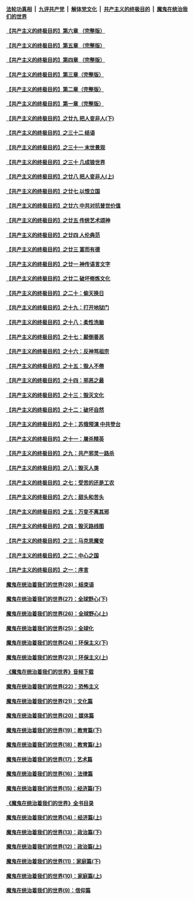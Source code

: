 

####  [法轮功真相](../../../../basic/blob/master/README.md?t=06270631) &nbsp;|&nbsp; [九评共产党](../../../../9ping.md/blob/master/README.md?t=06270631) &nbsp;|&nbsp; [解体党文化](../../../../jtdwh.md/blob/master/README.md?t=06270631)  &nbsp;|&nbsp; [共产主义的终极目的](../../../../gczydzjmd.md/blob/master/README.md?t=06270631) &nbsp;|&nbsp; [魔鬼在统治我们的世界](../../../../mgztzwmdsj.md/blob/master/README.md?t=06270631) 

#### [【共产主义的终极目的】第六章 （完整版）](../pages/nsc422/n11428913.md?t=06270631) 

#### [【共产主义的终极目的】第五章 （完整版）](../pages/nsc422/n11428912.md?t=06270631) 

#### [【共产主义的终极目的】第四章 （完整版）](../pages/nsc422/n11428907.md?t=06270631) 

#### [【共产主义的终极目的】第三章（完整版）](../pages/nsc422/n11428848.md?t=06270631) 

#### [【共产主义的终极目的】第二章（完整版）](../pages/nsc422/n11428831.md?t=06270631) 

#### [【共产主义的终极目的】第一章（完整版）](../pages/nsc422/n11417651.md?t=06270631) 

#### [【共产主义的终极目的】之廿九 把人变非人(下)](../pages/nsc422/n11344140.md?t=06270631) 

#### [【共产主义的终极目的】之三十二 结语](../pages/nsc422/n11360535.md?t=06270631) 

#### [【共产主义的终极目的】之三十一 末世景观](../pages/nsc422/n11351129.md?t=06270631) 

#### [【共产主义的终极目的】之三十 几成狼世界](../pages/nsc422/n11348280.md?t=06270631) 

#### [【共产主义的终极目的】之廿八 把人变非人(上)](../pages/nsc422/n11340492.md?t=06270631) 

#### [【共产主义的终极目的】之廿七 以恨立国](../pages/nsc422/n11336944.md?t=06270631) 

#### [【共产主义的终极目的】之廿六 中共对抗普世价值](../pages/nsc422/n11324785.md?t=06270631) 

#### [【共产主义的终极目的】之廿五 传统艺术颂神](../pages/nsc422/n11296396.md?t=06270631) 

#### [【共产主义的终极目的】之廿四 人伦典范](../pages/nsc422/n11296397.md?t=06270631) 

#### [【共产主义的终极目的】之廿三 富而有德](../pages/nsc422/n11283598.md?t=06270631) 

#### [【共产主义的终极目的】之廿一 神传语言文字](../pages/nsc422/n11263265.md?t=06270631) 

#### [【共产主义的终极目的】之廿二 破坏修炼文化](../pages/nsc422/n11245728.md?t=06270631) 

#### [【共产主义的终极目的】之二十：偷天换日](../pages/nsc422/n11238846.md?t=06270631) 

#### [【共产主义的终极目的】之十九：打开地狱门](../pages/nsc422/n11206376.md?t=06270631) 

#### [【共产主义的终极目的】之十八：柔性洗脑](../pages/nsc422/n11199994.md?t=06270631) 

#### [【共产主义的终极目的】之十七：颠倒善恶](../pages/nsc422/n11179782.md?t=06270631) 

#### [【共产主义的终极目的】之十六：反神骂祖宗](../pages/nsc422/n11166798.md?t=06270631) 

#### [【共产主义的终极目的】之十五：毁人不倦](../pages/nsc422/n11166792.md?t=06270631) 

#### [【共产主义的终极目的】之十四：邪恶之最](../pages/nsc422/n11150249.md?t=06270631) 

#### [【共产主义的终极目的】之十三：毁灭文化](../pages/nsc422/n11135227.md?t=06270631) 

#### [【共产主义的终极目的】之十二：破坏自然](../pages/nsc422/n11135214.md?t=06270631) 

#### [【共产主义的终极目的】之十：苏俄预演 中共登台](../pages/nsc422/n11118424.md?t=06270631) 

#### [【共产主义的终极目的】之十一：屠杀精英](../pages/nsc422/n11118442.md?t=06270631) 

#### [【共产主义的终极目的】之九：共产邪灵一路杀](../pages/nsc422/n11114139.md?t=06270631) 

#### [【共产主义的终极目的】之八：毁灭人类](../pages/nsc422/n11108503.md?t=06270631) 

#### [【共产主义的终极目的】之七：受苦的还是工农](../pages/nsc422/n11101809.md?t=06270631) 

#### [【共产主义的终极目的】之六：甜头和苦头](../pages/nsc422/n11096971.md?t=06270631) 

#### [【共产主义的终极目的】之五：万变不离其邪](../pages/nsc422/n11091285.md?t=06270631) 

#### [【共产主义的终极目的】之四：毁灭路线图](../pages/nsc422/n11086284.md?t=06270631) 

#### [【共产主义的终极目的】之三：马克思魔变](../pages/nsc422/n11061941.md?t=06270631) 

#### [【共产主义的终极目的】之二：中心之国](../pages/nsc422/n11047728.md?t=06270631) 

#### [【共产主义的终极目的】之一：序言](../pages/nsc422/n11086077.md?t=06270631) 

#### [魔鬼在统治着我们的世界(28)：结束语](../pages/nsc422/n10936246.md?t=06270631) 

#### [魔鬼在统治着我们的世界(27)：全球野心(下)](../pages/nsc422/n10928319.md?t=06270631) 

#### [魔鬼在统治着我们的世界(26)：全球野心(上)](../pages/nsc422/n10900318.md?t=06270631) 

#### [魔鬼在统治着我们的世界(25)：全球化](../pages/nsc422/n10788205.md?t=06270631) 

#### [魔鬼在统治着我们的世界(24)：环保主义(下)](../pages/nsc422/n10695307.md?t=06270631) 

#### [魔鬼在统治着我们的世界(23)：环保主义(上)](../pages/nsc422/n10688613.md?t=06270631) 

#### [《魔鬼在统治着我们的世界》音频下载](../pages/nsc422/n10635553.md?t=06270631) 

#### [魔鬼在统治着我们的世界(22)：恐怖主义](../pages/nsc422/n10614727.md?t=06270631) 

#### [魔鬼在统治着我们的世界(21)：文化篇](../pages/nsc422/n10597706.md?t=06270631) 

#### [魔鬼在统治着我们的世界(20)：媒体篇](../pages/nsc422/n10586579.md?t=06270631) 

#### [魔鬼在统治着我们的世界(19)：教育篇(下)](../pages/nsc422/n10564808.md?t=06270631) 

#### [魔鬼在统治着我们的世界(18)：教育篇(上)](../pages/nsc422/n10526970.md?t=06270631) 

#### [魔鬼在统治着我们的世界(17)：艺术篇](../pages/nsc422/n10499093.md?t=06270631) 

#### [魔鬼在统治着我们的世界(16)：法律篇](../pages/nsc422/n10485969.md?t=06270631) 

#### [魔鬼在统治着我们的世界(15)：经济篇(下)](../pages/nsc422/n10469975.md?t=06270631) 

#### [《魔鬼在统治着我们的世界》全书目录](../pages/nsc422/n10464261.md?t=06270631) 

#### [魔鬼在统治着我们的世界(14)：经济篇(上)](../pages/nsc422/n10457370.md?t=06270631) 

#### [魔鬼在统治着我们的世界(13)：政治篇(下)](../pages/nsc422/n10448270.md?t=06270631) 

#### [魔鬼在统治着我们的世界(12)：政治篇(上)](../pages/nsc422/n10444576.md?t=06270631) 

#### [魔鬼在统治着我们的世界(11)：家庭篇(下)](../pages/nsc422/n10440961.md?t=06270631) 

#### [魔鬼在统治着我们的世界(10)：家庭篇(上)](../pages/nsc422/n10435448.md?t=06270631) 

#### [魔鬼在统治着我们的世界(9)：信仰篇](../pages/nsc422/n10432159.md?t=06270631) 

